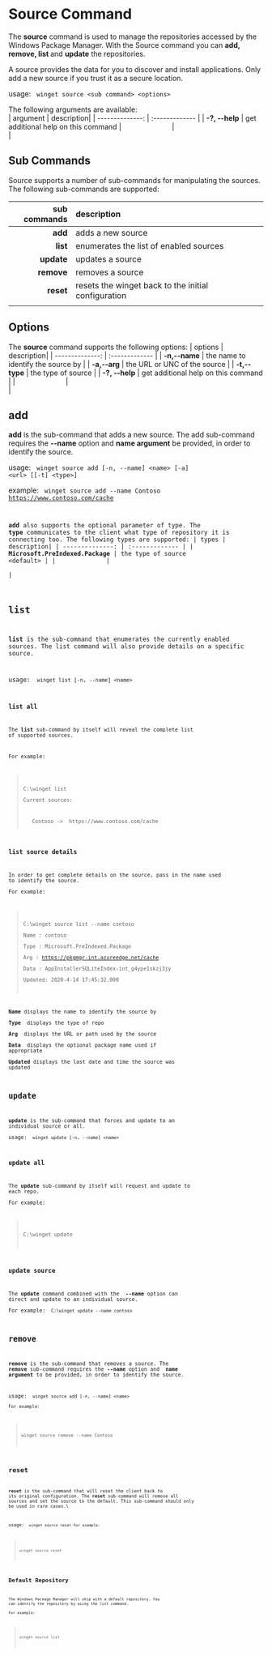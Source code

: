 # Source Command
The <b>source</b> command is used to manage the repositories accessed by the Windows Package Manager.  With the Source command you can <b>add, remove, list </b> and <b>update</b> the repositories.

A source provides the data for you to discover and install applications. Only add a new source if you trust it as a secure location.

usage: <code> winget source \<sub command> \<options> </code>

The following arguments are available:  
| argument  | description|
| --------------: | :------------- |
| **-?, --help** |  get additional help on this command
|<img width=100   />|<img width=500 />  |


## Sub Commands 
Source supports a number of sub-commands for manipulating the sources.  The following sub-commands are supported:

| sub commands  | description|
| --------------: | :------------- |
|  **add** |  adds a new source |
|  **list** | enumerates the list of enabled sources |
|  **update** | updates a source |
|  **remove** | removes a source |
|  **reset** | resets the winget back to the initial configuration  |
|<img width=100   />|<img width=500 />  |


## Options
The  <b>source</b> command supports the following options:
| options  | description|
| --------------: | :------------- |
|  **-n,--name** | the name to identify the source by |
|  **-a,--arg** | the URL or UNC of the source |
|  **-t,--type** | the type of source |
| **-?, --help** |  get additional help on this command |
|<img width=100   />|<img width=500 />  |

## add
<b>add</b> is the sub-command that adds a new source.  The add sub-command requires the <b>--name</b> option and <b> name argument</b> be provided, in order to identify the source.

usage: <code> winget source add [-n, --name] \<name> [-a] \<url> [[-t] \<type>]</code>

example:  <code> winget source add --name Contoso  https://www.contoso.com/cache

<b>add</b> also supports the optional parameter of type.  The <b> type</b> communicates to the client what type of repository it is connecting too.  The following types are supported:
| types  | description|
| --------------: | :------------- |
| **Microsoft.PreIndexed.Package** | the type of source \<default> | 
|<img width=100   />|<img width=500 />  |



## list
<b>list</b> is the sub-command that enumerates the currently enabled  sources.  The list command will also provide details on a specific source.

usage: <code> winget list [-n, --name] \<name> 

### list all
The <b>list</b> sub-command by itself will reveal the complete list of supported sources.
 
For example: 
>  C:\winget list   
>  Current sources:  
> <ul>Contoso ->  https://www.contoso.com/cache 

### list source details
In order to get complete details on the source, pass in the name used to identify the source.  
For example: 
> C:\winget source list --name contoso  
> Name   : contoso  
> Type   : Microsoft.PreIndexed.Package  
> Arg    : https://pkgmgr-int.azureedge.net/cache  
> Data   : AppInstallerSQLiteIndex-int_g4ype1skzj3jy  
> Updated: 2020-4-14 17:45:32.000

<b>Name</b> displays the name to identify the source by  
<b>Type </b> displays the type of repo  
<b>Arg </b> displays the URL or path used by the source  
<b>Data </b> displays the optional package name used if appropriate  
<b>Updated</b> displays the last date and time the source was updated  

## update
<b>update</b> is the sub-command that forces and update to an individual source or all.   
usage: <code> winget update [-n, --name] \<name> </code>

### update all
The <b>update</b> sub-command by itself will request and update to each repo.  
For example: 
> C:\winget update 

### update source 
The <b>update</b> command combined with the <b> --name</b> option can direct and update to an individual source.  
For example: 
<code> C:\winget update --name contoso   </code>

## remove
<b>remove</b> is the sub-command that removes a source.  The <b>remove</b>  sub-command requires the <b>--name</b> option and <b> name argument</b> to be provided, in order to identify the source.

usage: <code> winget source add [-n, --name] \<name>  
For example:  
> winget source remove --name Contoso   

## reset
<b>reset</b> is the sub-command that will reset the client back to its original configuration.  The <b>reset</b> sub-command will remove all sources and set the source to the default.  This sub-command should only be used in rare cases.\

usage: <code> winget source reset
For example:  
> winget source reset


## Default Repository
The Windows Package Manager will ship with a default repository.  You can identify the repository by using the list command.  
For example:  
> winget source list  

